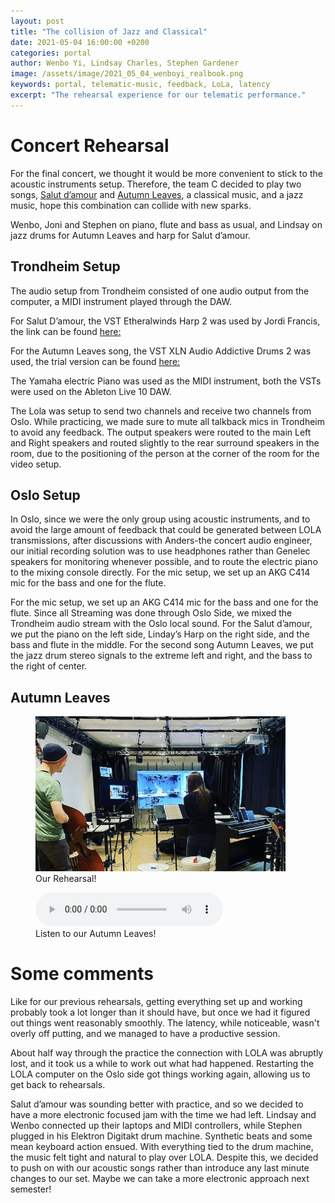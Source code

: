 ```yaml
---
layout: post
title: "The collision of Jazz and Classical"
date: 2021-05-04 16:00:00 +0200
categories: portal
author: Wenbo Yi, Lindsay Charles, Stephen Gardener
image: /assets/image/2021_05_04_wenboyi_realbook.png
keywords: portal, telematic-music, feedback, LoLa, latency
excerpt: "The rehearsal experience for our telematic performance."
---
```


# Concert Rehearsal

For the final concert, we thought it would be more convenient to stick to the acoustic instruments setup. Therefore, the team C decided to play two songs, [Salut d’amour](https://mct-master.github.io/portal/2021/02/28/joni-teamcjam.html) and [Autumn Leaves](https://www.youtube.com/watch?v=ZEMCeymW1Ow), a classical music, and a jazz music, hope this combination can collide with new sparks.

Wenbo, Joni and Stephen on piano, flute and bass as usual, and Lindsay on jazz drums for Autumn Leaves and harp for Salut d’amour.

## Trondheim Setup

The audio setup from Trondheim consisted of one audio output from the computer, a MIDI instrument played through the DAW.

For Salut D’amour, the VST Etheralwinds Harp 2 was used by Jordi Francis, the link can be found [here:](https://vis.versilstudios.com/etherealwinds-harp.html)

For the Autumn Leaves song, the VST XLN Audio Addictive Drums 2 was used, the trial version can be found [here:](https://www.xlnaudio.com/demos)

The Yamaha electric Piano was used as the MIDI instrument, both the VSTs were used on the Ableton Live 10 DAW.

The Lola was setup to send two channels and receive two channels from Oslo. While practicing, we made sure to mute all talkback mics in Trondheim to avoid any feedback. The output speakers were routed to the main Left and Right speakers and routed slightly to the rear surround speakers in the room, due to the positioning of the person at the corner of the room for the video setup.


## Oslo Setup

In Oslo, since we were the only group using acoustic instruments, and to avoid the large amount of feedback that could be generated between LOLA transmissions, after discussions with Anders-the concert audio engineer, our initial recording solution was to use headphones rather than Genelec speakers for monitoring whenever possible, and to route the electric piano to the mixing console directly. For the mic setup, we set up an AKG C414 mic for the bass and one for the flute.

For the mic setup, we set up an AKG C414 mic for the bass and one for the flute. Since all Streaming was done through Oslo Side, we mixed the Trondheim audio stream with the Oslo local sound. For the Salut d’amour, we put the piano on the left side, Linday’s Harp on the right side, and the bass and flute in the middle. For the second song Autumn Leaves, we put the jazz drum stereo signals to the extreme left and right, and the bass to the right of center.

## Autumn Leaves
<figure style="float: auto">
   <img src="/assets/image/2021_05_04_wenboyi_rehea.jpg" alt="" title="Our Rehearsal!" width="400"/> <figcaption>Our Rehearsal!</figcaption>
</figure>


<figure style="float: none">
  <audio controls>
    <source src="https://drive.google.com/uc?&id=1hjQiOEa71X8IXsw7K0nj1Fg0ZWfbKJF1" type="audio/mpeg">
    Listen to our Autumn Leaves!
  </audio>
  <figcaption>Listen to our Autumn Leaves!</figcaption>
</figure>

# Some comments

Like for our previous rehearsals, getting everything set up and working probably took a lot longer than it should have, but once we had it figured out things went reasonably smoothly. The latency, while noticeable, wasn't overly off putting, and we managed to have a productive session.

About half way through the practice the connection with LOLA was abruptly lost, and it took us a while to work out what had happened. Restarting the LOLA computer on the Oslo side got things working again, allowing us to get back to rehearsals.

Salut d’amour was sounding better with practice, and so we decided to have a more electronic focused jam with the time we had left. Lindsay and Wenbo connected up their laptops and MIDI controllers, while Stephen plugged in his Elektron Digitakt drum machine. Synthetic beats and some mean keyboard action ensued. With everything tied to the drum machine, the music felt tight and natural to play over LOLA. Despite this, we decided to push on with our acoustic songs rather than introduce any last minute changes to our set. Maybe we can take a more electronic approach next semester!
